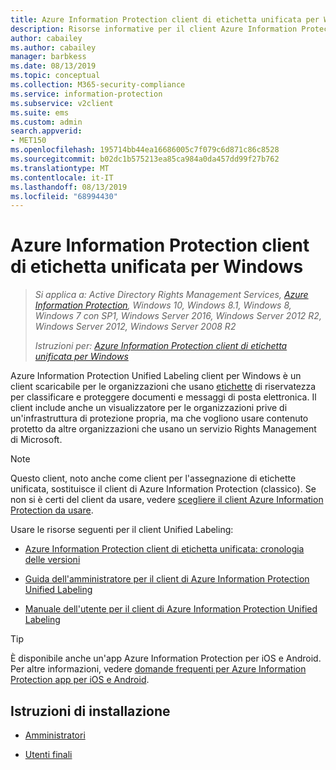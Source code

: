 ```yaml
---
title: Azure Information Protection client di etichetta unificata per Windows
description: Risorse informative per il client Azure Information Protection Unified Labeling per Windows.
author: cabailey
ms.author: cabailey
manager: barbkess
ms.date: 08/13/2019
ms.topic: conceptual
ms.collection: M365-security-compliance
ms.service: information-protection
ms.subservice: v2client
ms.suite: ems
ms.custom: admin
search.appverid:
- MET150
ms.openlocfilehash: 195714bb44ea16686005c7f079c6d871c86c8528
ms.sourcegitcommit: b02dc1b575213ea85ca984a0da457dd99f27b762
ms.translationtype: MT
ms.contentlocale: it-IT
ms.lasthandoff: 08/13/2019
ms.locfileid: "68994430"
---
```

# <a name="azure-information-protection-unified-labeling-client-for-windows"></a>Azure Information Protection client di etichetta unificata per Windows

>*Si applica a: Active Directory Rights Management Services, [Azure Information Protection](https://azure.microsoft.com/pricing/details/information-protection), Windows 10, Windows 8.1, Windows 8, Windows 7 con SP1, Windows Server 2016, Windows Server 2012 R2, Windows Server 2012, Windows Server 2008 R2*
>
> *Istruzioni per: [Azure Information Protection client di etichetta unificata per Windows](../faqs.md#whats-the-difference-between-the-azure-information-protection-client-and-the-azure-information-protection-unified-labeling-client)*

Azure Information Protection Unified Labeling client per Windows è un client scaricabile per le organizzazioni che usano [etichette](https://docs.microsoft.com/Office365/SecurityCompliance/sensitivity-labels) di riservatezza per classificare e proteggere documenti e messaggi di posta elettronica. Il client include anche un visualizzatore per le organizzazioni prive di un'infrastruttura di protezione propria, ma che vogliono usare contenuto protetto da altre organizzazioni che usano un servizio Rights Management di Microsoft.

> [!NOTE]
> Questo client, noto anche come client per l'assegnazione di etichette unificata, sostituisce il client di Azure Information Protection (classico). Se non si è certi del client da usare, vedere [scegliere il client Azure Information Protection da usare](use-client.md#choose-which-azure-information-protection-client-to-use).

Usare le risorse seguenti per il client Unified Labeling:

- [Azure Information Protection client di etichetta unificata: cronologia delle versioni](unifiedlabelingclient-version-release-history.md)

- [Guida dell'amministratore per il client di Azure Information Protection Unified Labeling](clientv2-admin-guide.md)

- [Manuale dell'utente per il client di Azure Information Protection Unified Labeling](clientv2-user-guide.md)

> [!TIP]
> È disponibile anche un'app Azure Information Protection per iOS e Android. Per altre informazioni, vedere [domande frequenti per Azure Information Protection app per iOS e Android](mobile-app-faq.md).

## <a name="install-instructions"></a>Istruzioni di installazione

- [Amministratori](clientv2-admin-guide-install.md)

- [Utenti finali](install-unifiedlabelingclient-app.md)
